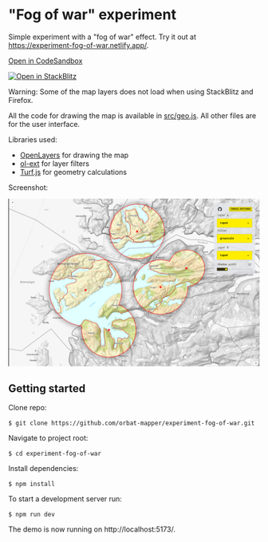 # "Fog of war" experiment

Simple experiment with a "fog of war" effect. Try it out at https://experiment-fog-of-war.netlify.app/.

[Open in CodeSandbox](https://githubbox.com/orbat-mapper/experiment-fog-of-war)

[![Open in StackBlitz](https://developer.stackblitz.com/img/open_in_stackblitz.svg)](https://stackblitz.com/fork/github/orbat-mapper/experiment-fog-of-war)

Warning: Some of the map layers does not load when using StackBlitz and Firefox.

All the code for drawing the map is available in [src/geo.js](src/geo.js). All other files are for the user interface. 

Libraries used:
- [OpenLayers](https://openlayers.org/) for drawing the map
- [ol-ext](https://viglino.github.io/ol-ext/) for layer filters
- [Turf.js](https://turfjs.org/) for geometry calculations


Screenshot:

![](screenshot.png)

## Getting started

Clone repo:

    $ git clone https://github.com/orbat-mapper/experiment-fog-of-war.git

Navigate to project root:

    $ cd experiment-fog-of-war

Install dependencies:

    $ npm install

To start a development server run:

    $ npm run dev

The demo is now running on http://localhost:5173/. 
